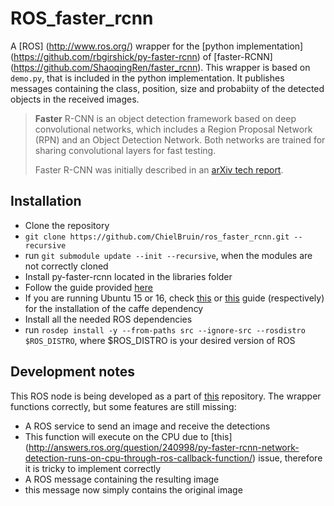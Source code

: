 # ROS_faster_rcnn
A [ROS] (http://www.ros.org/) wrapper for the [python implementation] (https://github.com/rbgirshick/py-faster-rcnn) of [faster-RCNN] (https://github.com/ShaoqingRen/faster_rcnn). This wrapper is based on `demo.py`, that is included in the python implementation. It publishes messages containing the class, position, size and probabiity of the detected objects in the received images.
> **Faster** R-CNN is an object detection framework based on deep convolutional networks, which includes a Region Proposal Network (RPN) and an Object Detection Network. Both networks are trained for sharing convolutional layers for fast testing. 
> 
> Faster R-CNN was initially described in an [arXiv tech report](http://arxiv.org/abs/1506.01497).

## Installation
- Clone the repository
 - `git clone https://github.com/ChielBruin/ros_faster_rcnn.git --recursive`
 - run `git submodule update --init --recursive`, when the modules are not correctly cloned
- Install py-faster-rcnn located in the libraries folder
 - Follow the guide provided [here](https://github.com/rbgirshick/py-faster-rcnn#installation-sufficient-for-the-demo)
 - If you are running Ubuntu 15 or 16, check [this](https://gist.github.com/wangruohui/679b05fcd1466bb0937f) or [this](https://github.com/BVLC/caffe/wiki/Ubuntu-16.04-or-15.10-Installation-Guide) guide (respectively) for the installation of the caffe dependency
- Install all the needed ROS dependencies
 - run `rosdep install -y --from-paths src --ignore-src --rosdistro $ROS_DISTRO`, where $ROS_DISTRO is your desired version of ROS
 
## Development notes
This ROS node is being developed as a part of [this](https://github.com/ChielBruin/tomatenplukkers) repository. The wrapper functions correctly, but some features are still missing:
- A ROS service to send an image and receive the detections
 - This function will execute on the CPU due to [this] (http://answers.ros.org/question/240998/py-faster-rcnn-network-detection-runs-on-cpu-through-ros-callback-function/) issue, therefore it is tricky to implement correctly
- A ROS message containing the resulting image
 - this message now simply contains the original image
